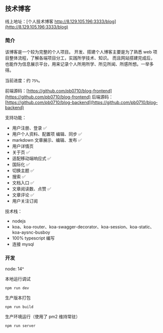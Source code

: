 ## 技术博客

线上地址：[个人技术博客 http://8.129.105.196:3333/blog](http://8.129.105.196:3333/blog)

### 简介

该博客是一个较为完整的个人项目。
开发、搭建个人博客主要是为了熟悉 web 项目整体流程，了解各端项目分工，实践所学技术、知识。
而且网站搭建完成后，也能作为信息展示平台，用来记录个人所用所学、所见所闻、所感所想。一举多得。

当前进度：约 `75%`。

前端源码：[https://github.com/pb0710/blog-frontend](https://github.com/pb0710/blog-frontend)
后端源码：[https://github.com/pb0710/blog-backend](https://github.com/pb0710/blog-backend)

支持功能：

- 用户注册、登录 ✅
- 用户个人资料、配置项 编辑、同步 ✅
- markdown 文章展示、编辑、发布 ✅
- 用户详情页
- 关于页 ✅
- 适配移动端响应式 ✅
- 国际化 ✅
- 切换主题 ✅
- 搜索 ✅
- 文档入口 ✅
- 文章阅读数、点赞 ✅
- 文章评论 ✅
- 用户关注订阅

技术栈：

- nodejs
- koa、koa-router、koa-swagger-decorator、koa-session、koa-static、koa-aysnc-busboy
- 100% typescript 编写
- 连接 mysql

### 开发

node: 14^

本地运行调试

```shell
npm run dev
```

生产版本打包

```shell
npm run build
```

生产环境运行（使用了 pm2 维持常驻）

```shell
npm run server
```

